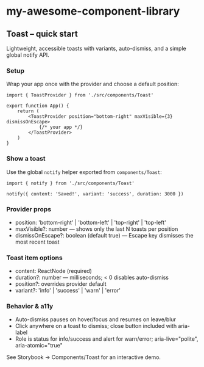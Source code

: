 # my-awesome-component-library

## Toast – quick start

Lightweight, accessible toasts with variants, auto-dismiss, and a simple global notify API.

### Setup

Wrap your app once with the provider and choose a default position:

```tsx
import { ToastProvider } from './src/components/Toast'

export function App() {
    return (
        <ToastProvider position="bottom-right" maxVisible={3} dismissOnEscape>
            {/* your app */}
        </ToastProvider>
    )
}
```

### Show a toast

Use the global `notify` helper exported from `components/Toast`:

```tsx
import { notify } from './src/components/Toast'

notify({ content: 'Saved!', variant: 'success', duration: 3000 })
```

### Provider props

-   position: 'bottom-right' | 'bottom-left' | 'top-right' | 'top-left'
-   maxVisible?: number — shows only the last N toasts per position
-   dismissOnEscape?: boolean (default true) — Escape key dismisses the most recent toast

### Toast item options

-   content: ReactNode (required)
-   duration?: number — milliseconds; < 0 disables auto-dismiss
-   position?: overrides provider default
-   variant?: 'info' | 'success' | 'warn' | 'error'

### Behavior & a11y

-   Auto-dismiss pauses on hover/focus and resumes on leave/blur
-   Click anywhere on a toast to dismiss; close button included with aria-label
-   Role is status for info/success and alert for warn/error; aria-live="polite", aria-atomic="true"

See Storybook → Components/Toast for an interactive demo.
